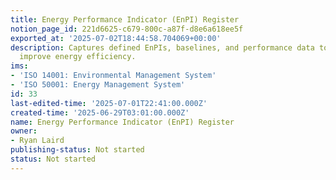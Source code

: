 ```yaml
---
title: Energy Performance Indicator (EnPI) Register
notion_page_id: 221d6625-c679-800c-a87f-d8e6a618ee5f
exported_at: '2025-07-02T18:44:58.704069+00:00'
description: Captures defined EnPIs, baselines, and performance data to measure and
  improve energy efficiency.
ims:
- 'ISO 14001: Environmental Management System'
- 'ISO 50001: Energy Management System'
id: 33
last-edited-time: '2025-07-01T22:41:00.000Z'
created-time: '2025-06-29T03:01:00.000Z'
name: Energy Performance Indicator (EnPI) Register
owner:
- Ryan Laird
publishing-status: Not started
status: Not started
---
```



